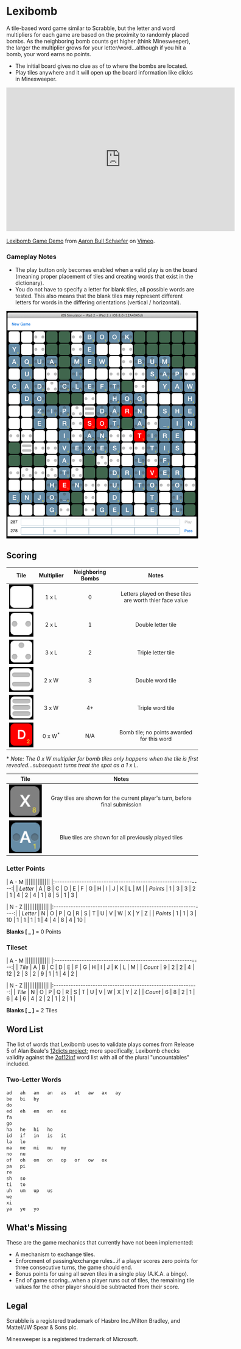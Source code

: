Lexibomb
========

A tile-based word game similar to Scrabble, but the letter and word multipliers
for each game are based on the proximity to randomly placed bombs. As the
neighboring bomb counts get higher (think Minesweeper), the larger the
multiplier grows for your letter/word...although if you hit a bomb, your word
earns no points.

- The initial board gives no clue as of to where the bombs are located.
- Play tiles anywhere and it will open up the board information like clicks in
  Minesweeper.

<iframe src="https://player.vimeo.com/video/126956439" width="600" height="376" frameborder="0" webkitallowfullscreen mozallowfullscreen allowfullscreen></iframe> <p><a href="https://vimeo.com/126956439">Lexibomb Game Demo</a> from <a href="https://vimeo.com/elasticdog">Aaron Bull Schaefer</a> on <a href="https://vimeo.com">Vimeo</a>.</p>

### Gameplay Notes

- The play button only becomes enabled when a valid play is on the board
  (meaning proper placement of tiles and creating words that exist in the
  dictionary).
- You do not have to specify a letter for blank tiles, all possible words are
  tested. This also means that the blank tiles may represent different letters
  for words in the differing orientations (vertical / horizontal).

![Example Ending Board](images/end-game.png)

Scoring
-------

| Tile | Multiplier | Neighboring Bombs | Notes |
|:----:|:----------:|:-----------------:|:-----:|
| ![White Blank Tile](images/blank-tile.png) | 1 x L | 0 | Letters played on these tiles are worth thier face value |
| ![Double Letter Tile](images/two-dots-tile.png) | 2 x L | 1 | Double letter tile |
| ![Triple Letter Tile](images/three-dots-tile.png) | 3 x L | 2 | Triple letter tile |
| ![Double Word Tile](images/two-lines-tile.png) | 2 x W | 3 | Double word tile |
| ![Triple Word Tile](images/three-lines-tile.png) | 3 x W | 4+ | Triple word tile |
| ![Red Bomb Tile](images/bomb-tile.png) | 0 x W<sup>*</sup> | N/A | Bomb tile; no points awarded for this word |

\* _Note: The 0 x W multiplier for bomb tiles only happens when the tile is first revealed...subsequent turns treat the spot as a 1 x L._

| Tile | Notes |
|:----:|:-----:|
| ![Gray Current Play Tile](images/current-turn-tile.png) | Gray tiles are shown for the current player's turn, before final submission |
| ![Blue Previously Play Tile](images/played-tile.png) | Blue tiles are shown for all previously played tiles |

### Letter Points

| A - M ||||||||||||||
|:------------------------------------------------------------:|
| _Letter_ | A | B | C | D | E | F | G | H | I | J | K | L | M |
| _Points_ | 1 | 3 | 3 | 2 | 1 | 4 | 2 | 4 | 1 | 8 | 5 | 1 | 3 |

| N - Z ||||||||||||||
|:--------------------------------------------------------------:|
| _Letter_ | N | O | P | Q  | R | S | T | U | V | W | X | Y | Z  |
| _Points_ | 1 | 1 | 3 | 10 | 1 | 1 | 1 | 1 | 4 | 4 | 8 | 4 | 10 |

**Blanks [ _ ]** = 0 Points

### Tileset

| A - M ||||||||||||||
|:------------------------------------------------------------:|
| _Tile_  | A | B | C | D | E  | F | G | H | I | J | K | L | M |
| _Count_ | 9 | 2 | 2 | 4 | 12 | 2 | 3 | 2 | 9 | 1 | 1 | 4 | 2 |

| N - Z ||||||||||||||
|:-----------------------------------------------------------:|
| _Tile_  | N | O | P | Q | R | S | T | U | V | W | X | Y | Z |
| _Count_ | 6 | 8 | 2 | 1 | 6 | 4 | 6 | 4 | 2 | 2 | 1 | 2 | 1 |

**Blanks [ _ ]** = 2 Tiles

Word List
---------

The list of words that Lexibomb uses to validate plays comes from Release
5 of Alan Beale's [12dicts project][]; more specifically, Lexibomb checks
validity against the [2of12inf][] word list with all of the plural
"uncountables" included.

[12dicts project]: http://wordlist.aspell.net/12dicts/
[2of12inf]: http://wordlist.aspell.net/12dicts-readme/#2of12inf

### Two-Letter Words

```
ad   ah   am   an   as   at   aw   ax   ay
be   bi   by
do
ed   eh   em   en   ex
fa
go
ha   he   hi   ho
id   if   in   is   it
la   lo
ma   me   mi   mu   my
no   nu
of   oh   om   on   op   or   ow   ox
pa   pi
re
sh   so
ti   to
uh   um   up   us
we
xi
ya   ye   yo
```

What's Missing
--------------

These are the game mechanics that currently have not been implemented:

- A mechanism to exchange tiles.
- Enforcment of passing/exchange rules...if a player scores zero points for
  three consecutive turns, the game should end.
- Bonus points for using all seven tiles in a single play (A.K.A. a bingo).
- End of game scoring...when a player runs out of tiles, the remaining tile
  values for the other player should be subtracted from their score.

Legal
-----

Scrabble is a registered trademark of Hasbro Inc./Milton Bradley, and Mattel/JW Spear & Sons plc.

Minesweeper is a registered trademark of Microsoft.
